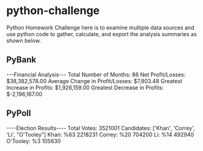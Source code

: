 # python-challenge
Python Homework
Challenge here is to examine multiple data sources and use python code to gather, calculate, and export the analysis summaries as shown below.

## PyBank
---Financial Analysis---
Total Number of Months: 86
Net Profit/Losses: $38,382,578.00
Average Change in Profit/Losses: $7,803.48
Greatest Increase in Profits: $1,926,159.00
Greatest Decrease in Profits: $-2,196,167.00

## PyPoll
----Election Results----
Total Votes: 3521001
Candidates: ['Khan', 'Correy', 'Li', "O'Tooley"]
Khan: %63 2218231
Correy: %20 704200
Li: %14 492940
O'Tooley: %3 105630
